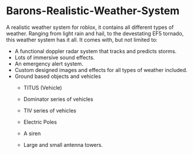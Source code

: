 # Barons-Realistic-Weather-System
A realistic weather system for roblox, it contains all different types of weather. Ranging from light rain and hail, to the devestating EF5 tornado, this weather system has it all. It comes with, but not limited to:
  - A functional doppler radar system that tracks and predicts storms.
  - Lots of immersive sound effects.
  - An emergency alert system.
  - Custom designed images and effects for all types of weather included.
  - Ground based objects and vehicles
      - TITUS (Vehicle)
      - Dominator series of vehicles
      - TIV series of vehicles

   
      - Electric Poles
      - A siren
      - Large and small antenna towers.
